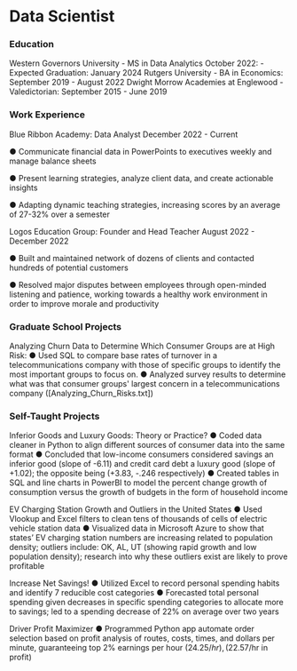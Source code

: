 # Data Scientist

### Education
Western Governors University - MS in Data Analytics October 2022: - Expected Graduation: January 2024
Rutgers University - BA in Economics: September 2019 - August 2022
Dwight Morrow Academies at Englewood - Valedictorian: September 2015 - June 2019

### Work Experience
Blue Ribbon Academy: Data Analyst December 2022 - Current

● Communicate financial data in PowerPoints to executives weekly and manage balance sheets

● Present learning strategies, analyze client data, and create actionable insights

● Adapting dynamic teaching strategies, increasing scores by an average of 27-32% over a semester

Logos Education Group: Founder and Head Teacher August 2022 - December 2022

● Built and maintained network of dozens of clients and contacted hundreds of potential customers

● Resolved major disputes between employees through open-minded listening and patience,
working towards a healthy work environment in order to improve morale and productivity

### Graduate School Projects

Analyzing Churn Data to Determine Which Consumer Groups are at High Risk:
● Used SQL to compare base rates of turnover in a telecommunications company with those of specific groups
to identify the most important groups to focus on.
● Analyzed survey results to determine what was that consumer groups' largest concern in a telecommunications
company
([Analyzing_Churn_Risks.txt])




### Self-Taught Projects
Inferior Goods and Luxury Goods: Theory or Practice?
● Coded data cleaner in Python to align different sources of consumer data into the same format
● Concluded that low-income consumers considered savings an inferior good (slope of -6.11) and
credit card debt a luxury good (slope of +1.02); the opposite being (+3.83, -.246 respectively)
● Created tables in SQL and line charts in PowerBI to model the percent change growth of
consumption versus the growth of budgets in the form of household income

EV Charging Station Growth and Outliers in the United States
● Used Vlookup and Excel filters to clean tens of thousands of cells of electric vehicle station data
● Visualized data in Microsoft Azure to show that states’ EV charging station numbers are
increasing related to population density; outliers include: OK, AL, UT (showing rapid growth and
low population density); research into why these outliers exist are likely to prove profitable

Increase Net Savings!
● Utilized Excel to record personal spending habits and identify 7 reducible cost categories
● Forecasted total personal spending given decreases in specific spending categories to allocate
more to savings; led to a spending decrease of 22% on average over two years

Driver Profit Maximizer
● Programmed Python app automate order selection based on profit analysis of routes, costs, times,
and dollars per minute, guaranteeing top 2% earnings per hour ($24.25/hr), ($22.57/hr in profit)
